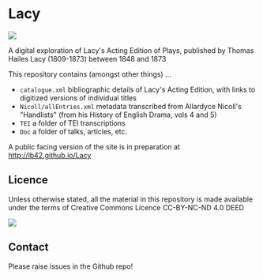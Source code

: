 # Lacy

  <img src="https://lb42.github.io/Lacy/media/theBestest.png"/>
 
 A digital exploration of Lacy's Acting Edition of Plays, published by Thomas Hailes Lacy (1809-1873) between 1848 and 1873
    
This repository contains (amongst other things) ...
 
 - `catalogue.xml` bibliographic details of Lacy's Acting Edition, with links to digitized versions of individual titles
 - `Nicoll/allEntries.xml` metadata transcribed from  Allardyce Nicoll's "Handlists" (from his History of English Drama, vols 4 and 5)
 - `TEI` a folder of TEI transcriptions 
 - `Doc` a folder of talks, articles, etc.
 
 A public facing version of the site is in preparation at http://lb42.github.io/Lacy

## Licence

Unless otherwise stated, all the material in this repository is made available under the terms of Creative Commons Licence CC-BY-NC-ND 4.0 DEED 

<a href="https://creativecommons.org/licenses/by-nc-nd/4.0/"><img src="ccbyncnd.png"/></a>

## Contact

Please raise issues in the Github repo! 
